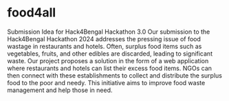 # food4all
Submission Idea for Hack4Bengal Hackathon 3.0
Our submission to the Hack4Bengal Hackathon 2024 addresses the pressing issue of food wastage in restaurants and hotels. Often, surplus food items such as vegetables, fruits, and other edibles are discarded, leading to significant waste. Our project proposes a solution in the form of a web application where restaurants and hotels can list their excess food items. NGOs can then connect with these establishments to collect and distribute the surplus food to the poor and needy. This initiative aims to improve food waste management and help those in need.
